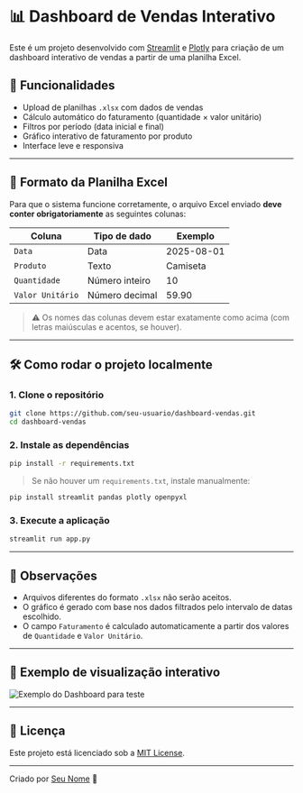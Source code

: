 # 📊 Dashboard de Vendas Interativo

Este é um projeto desenvolvido com [Streamlit](https://streamlit.io/) e [Plotly](https://plotly.com/python/) para criação de um dashboard interativo de vendas a partir de uma planilha Excel.

## 🚀 Funcionalidades

- Upload de planilhas `.xlsx` com dados de vendas
- Cálculo automático do faturamento (quantidade × valor unitário)
- Filtros por período (data inicial e final)
- Gráfico interativo de faturamento por produto
- Interface leve e responsiva

---

## 🧾 Formato da Planilha Excel

Para que o sistema funcione corretamente, o arquivo Excel enviado **deve conter obrigatoriamente** as seguintes colunas:

| Coluna          | Tipo de dado     | Exemplo                   |
|------------------|------------------|----------------------------|
| `Data`           | Data             | 2025-08-01                |
| `Produto`        | Texto            | Camiseta                  |
| `Quantidade`     | Número inteiro   | 10                        |
| `Valor Unitário` | Número decimal   | 59.90                     |

> ⚠️ Os nomes das colunas devem estar exatamente como acima (com letras maiúsculas e acentos, se houver).

---

## 🛠️ Como rodar o projeto localmente

### 1. Clone o repositório

```bash
git clone https://github.com/seu-usuario/dashboard-vendas.git
cd dashboard-vendas
```

### 2. Instale as dependências

```bash
pip install -r requirements.txt
```

> Se não houver um `requirements.txt`, instale manualmente:
```bash
pip install streamlit pandas plotly openpyxl
```

### 3. Execute a aplicação

```bash
streamlit run app.py
```

---

## 📝 Observações

- Arquivos diferentes do formato `.xlsx` não serão aceitos.
- O gráfico é gerado com base nos dados filtrados pelo intervalo de datas escolhido.
- O campo `Faturamento` é calculado automaticamente a partir dos valores de `Quantidade` e `Valor Unitário`.

---

## 📸 Exemplo de visualização interativo

![Exemplo do Dashboard para teste](https://dashboardvendas-nwfekbrxlabmuhe2ntdwrw.streamlit.app/)

---

## 📄 Licença

Este projeto está licenciado sob a [MIT License](LICENSE).

---

Criado por [Seu Nome](https://github.com/seu-usuario) 🚀

